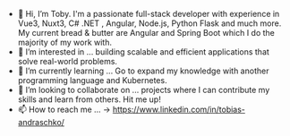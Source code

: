 - 👋 Hi, I’m Toby. I'm a passionate full-stack developer with experience in Vue3, Nuxt3, C# .NET , Angular, Node.js, Python Flask and much more. My current bread & butter are Angular and Spring Boot which I do the majority of my work with.
- 👀 I’m interested in ... building scalable and efficient applications that solve real-world problems.
- 🌱 I’m currently learning ...  Go to expand my knowledge with another programming language and Kubernetes.
- 💞️ I’m looking to collaborate on ... projects where I can contribute my skills and learn from others. Hit me up!
- 📫 How to reach me ... -> https://www.linkedin.com/in/tobias-andraschko/

<!---
tobiasandraschko/tobiasandraschko is a ✨ special ✨ repository because its `README.md` (this file) appears on your GitHub profile.
You can click the Preview link to take a look at your changes.
--->
